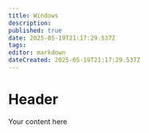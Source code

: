 ```yaml
---
title: Windows
description: 
published: true
date: 2025-05-19T21:17:29.537Z
tags: 
editor: markdown
dateCreated: 2025-05-19T21:17:29.537Z
---
```


# Header
Your content here